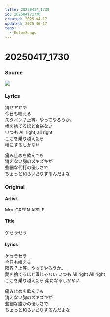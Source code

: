 ```yaml
---
title: 20250417_1730
id: 202504171730
created: 2025-04-17
updated: 2025-06-17
tags:
  - RotomSongs
---
```

# 20250417_1730

### Source

![](https://x.com/Starlystrongest/status/1912785604120834066)

### Lyrics

消せヤせや  
今日も唱える  
スタベン？上等。やってやろうか。  
幡を捨てるほど余裕ない  
いつも All right, all right  
ここを乗り越えたら  
幡にするしかない  

痛み止めを飲んでも  
消えない胸のズキズキが  
些細な代打の優しさで  
ちょっと和らいだりするんだよな  

### Original

#### Artist

Mrs. GREEN APPLE

#### Title

ケセラセラ

#### Lyrics

ケセラセラ  
今日も唱える  
限界？上等。やってやろうか。  
愛を捨てるほど暇じゃない
いつも All right All right  
ここを乗り越えたら
楽になるしかない  
  
痛み止めを飲んでも  
消えない胸のズキズキが  
些細な誰かの優しさで  
ちょっと和らいだりするんだよな  



